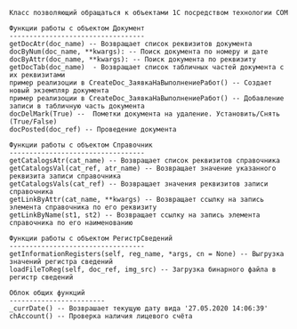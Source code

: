    Класс позволяющий обращаться к объектами 1С посредством технологии COM

    Функции работы с объектом Документ
    ----------------------------------
    getDocAtr(doc_name) -- Возвращает список реквизитов документа
    docByNum(doc_name, **kwargs): -- Поиск документа по номеру и дате
    docByAttr(doc_name, **kwargs): -- Поиск документа по реквизиту
    getDocTab(doc_name)  - Возвращает список табличных частей документа с их реквизитами
    пример реализоции в CreateDoc_ЗаявкаНаВыполнениеРабот() -- Создает новый экземпляр документа
    пример реализоции в CreateDoc_ЗаявкаНаВыполнениеРабот() -- Добавление записи в табличную часть документа
    docDelMark(True) --  Пометки документа на удаление. Установить/Снять (True/False)
    docPosted(doc_ref) -- Проведение документа

    Функции работы с объектом Справочник
    ----------------------------------
    getCatalogsAtr(cat_name) -- Возвращает список реквизитов справочника
    getCatalogsVal(cat_ref, atr_name) -- Возвращает значение указанного реквизита записи справочника
    getCatalogsVals(cat_ref) -- Возвращает значения реквизитов записи справочника
    getLinkByAttr(cat_name, **kwargs) -- Возвращает ссылку на запись элемента справочника по его реквизиту
    getLinkByName(st1, st2) -- Возвращает ссылку на запись элемента справочника по его наименованию

    Функции работы с объектом РегистрСведений
    ----------------------------------
    getInformationRegisters(self, reg_name, *args, cn = None) -- Выгрузка значений регистра сведений
    loadFileToReg(self, doc_ref, img_src) -- Загрузка бинарного файла в регистр сведений

    Облок общих функций
    ------------------------
    _currDate() -- Возврашает текущую дату вида '27.05.2020 14:06:39'
    chAccount() -- Проверка наличия лицевого счёта

